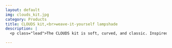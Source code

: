 ```yaml
---
layout: default
img: clouds_kit.jpg
category: Products
title: CLOUDS kit,<br>weave-it-yourself lampshade
description: |
  <p class="lead">The CLOUDS kit is soft, curved, and classic. Inspired by the symmetries found in nature, this lamp will be a mesmerizing accent to your home or office, both when the lights are on and off.</p>

---
```

